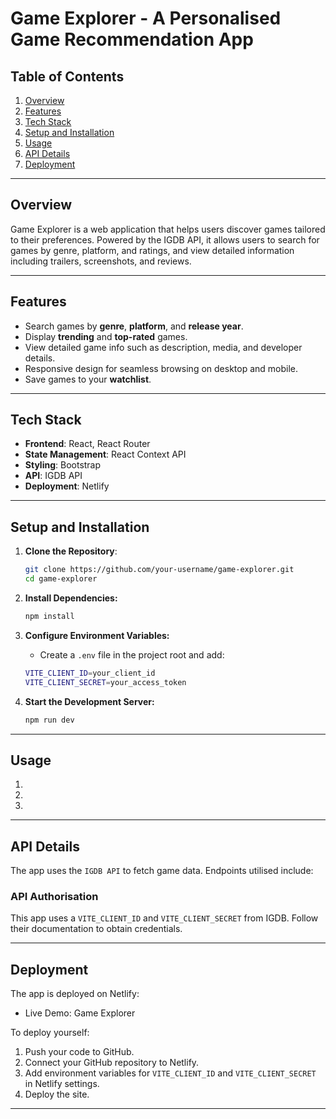 # Game Explorer - A Personalised Game Recommendation App

## **Table of Contents**
1. [Overview](#overview)
2. [Features](#features)
3. [Tech Stack](#tech-stack)
4. [Setup and Installation](#setup-and-installation)
5. [Usage](#usage)
6. [API Details](#api-details)
7. [Deployment](#deployment)

---

## **Overview**
Game Explorer is a web application that helps users discover games tailored to their preferences. Powered by the IGDB API, it allows users to search for games by genre, platform, and ratings, and view detailed information including trailers, screenshots, and reviews.

---

## **Features**
- Search games by **genre**, **platform**, and **release year**.
- Display **trending** and **top-rated** games.
- View detailed game info such as description, media, and developer details.
- Responsive design for seamless browsing on desktop and mobile.
- Save games to your **watchlist**.

---

## **Tech Stack**
- **Frontend**: React, React Router
- **State Management**: React Context API
- **Styling**: Bootstrap
- **API**: IGDB API
- **Deployment**: Netlify

---

## **Setup and Installation**

1. **Clone the Repository**:
   ```bash
   git clone https://github.com/your-username/game-explorer.git
   cd game-explorer
   ```  

2. **Install Dependencies:**  
    ```bash
    npm install
    ```   

3. **Configure Environment Variables:**  
    - Create a `.env` file in the project root and add:  
    ```bash
    VITE_CLIENT_ID=your_client_id
    VITE_CLIENT_SECRET=your_access_token  
    ```  

4. **Start the Development Server:**  
    ```bash
    npm run dev
    ```  

---

## Usage  

1. 
2. 
3.  

---

## API Details 
The app uses the `IGDB API` to fetch game data. Endpoints utilised include:

<!--WIP - /games for game details.
- /genres for fetching available genres.
- /platforms for fetching platforms. -->  

### API Authorisation  
This app uses a `VITE_CLIENT_ID` and `VITE_CLIENT_SECRET` from IGDB. Follow their documentation to obtain credentials.  
 
---  

## Deployment  

The app is deployed on Netlify:
- Live Demo: Game Explorer  

To deploy yourself:
1. Push your code to GitHub.
2. Connect your GitHub repository to Netlify.
3. Add environment variables for `VITE_CLIENT_ID` and `VITE_CLIENT_SECRET` in Netlify settings.
4. Deploy the site.  

---